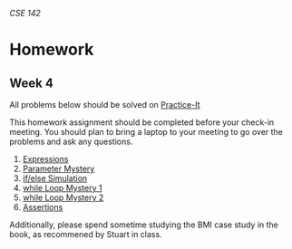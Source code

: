 _CSE 142_
# Homework
## Week 4

All problems below should be solved on [Practice-It](http://practiceit.cs.washington.edu/)

This homework assignment should be completed before your check-in meeting. You should plan to bring a laptop to your meeting to go over the problems and ask any questions.

1. [Expressions](http://practiceit.cs.washington.edu/problem/view/cs1/exams/midterms/midterm4/expressions)
2. [Parameter Mystery](http://practiceit.cs.washington.edu/problem/view/cs1/exams/midterms/midterm4/parameterMystery)
3. [if/else Simulation](http://practiceit.cs.washington.edu/problem/view/cs1/exams/midterms/midterm3/ifElseSimulation)
4. [while Loop Mystery 1](http://practiceit.cs.washington.edu/problem/view/cs1/exams/midterms/midterm4/whileLoopMystery)
5. [while Loop Mystery 2](http://practiceit.cs.washington.edu/problem/view/cs1/exams/midterms/midterm5/whileLoopMystery)
5. [Assertions](http://practiceit.cs.washington.edu/problem/view/cs1/exams/midterms/midterm4/assertions)

Additionally, please spend sometime studying the BMI case study in the book, as recommened by Stuart in class.

